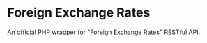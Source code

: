 # Foreign Exchange Rates
An official PHP wrapper for "[Foreign Exchange Rates](http://api.drupalnepal.com/nrb-forex)" RESTful API.
